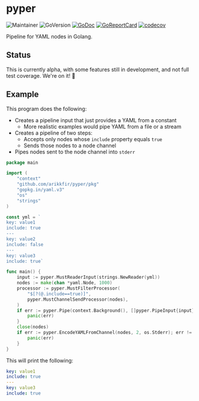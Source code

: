 # pyper

![Maintainer](https://img.shields.io/badge/maintainer-arikkfir-blue)
![GoVersion](https://img.shields.io/github/go-mod/go-version/arikkfir/pyper.svg)
[![GoDoc](https://img.shields.io/badge/godoc-reference-blue.svg)](https://godoc.org/github.com/arikkfir/pyper)
[![GoReportCard](https://goreportcard.com/badge/github.com/arikkfir/pyper)](https://goreportcard.com/report/github.com/arikkfir/pyper)
[![codecov](https://codecov.io/gh/arikkfir/pyper/branch/main/graph/badge.svg?token=QP3OAILB25)](https://codecov.io/gh/arikkfir/pyper)

Pipeline for YAML nodes in Golang.

## Status

This is currently alpha, with some features still in development, and not full test coverage. We're on it! 💪

## Example

This program does the following:
- Creates a pipeline input that just provides a YAML from a constant
  - More realistic examples would pipe YAML from a file or a stream
- Creates a pipeline of two steps:
  - Accepts only nodes whose `include` property equals `true`
  - Sends those nodes to a node channel
- Pipes nodes sent to the node channel into `stderr`

```go
package main

import (
	"context"
	"github.com/arikkfir/pyper/pkg"
	"gopkg.in/yaml.v3"
	"os"
	"strings"
)

const yml = `
key: value1
include: true
---
key: value2
include: false
---
key: value3
include: true`

func main() {
	input := pyper.MustReaderInput(strings.NewReader(yml))
	nodes := make(chan *yaml.Node, 1000)
	processor := pyper.MustFilterProcessor(
		"$[?(@.include==true)]",
		pyper.MustChannelSendProcessor(nodes),
	)
	if err := pyper.Pipe(context.Background(), []pyper.PipeInput{input}, processor); err != nil {
		panic(err)
	}
	close(nodes)
	if err := pyper.EncodeYAMLFromChannel(nodes, 2, os.Stderr); err != nil {
		panic(err)
	}
}
```

This will print the following:

```yaml
key: value1
include: true
---
key: value3
include: true
```

